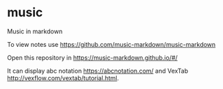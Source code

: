 # music
Music in markdown

To view notes use <https://github.com/music-markdown/music-markdown>

Open this repository in <https://music-markdown.github.io/#/>

It can display abc notation <https://abcnotation.com/> and VexTab <http://vexflow.com/vextab/tutorial.html>.



